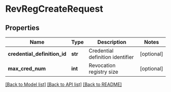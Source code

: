 # RevRegCreateRequest

## Properties
Name | Type | Description | Notes
------------ | ------------- | ------------- | -------------
**credential_definition_id** | **str** | Credential definition identifier | [optional] 
**max_cred_num** | **int** | Revocation registry size | [optional] 

[[Back to Model list]](../README.md#documentation-for-models) [[Back to API list]](../README.md#documentation-for-api-endpoints) [[Back to README]](../README.md)


